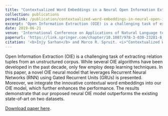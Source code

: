 ```yaml
---
title: "Contextualized Word Embeddings in a Neural Open Information Extraction Model"
collection: publications
permalink: /publication/contextualized-word-embeddings-in-neural-open-information-extraction
excerpt: 'Open Information Extraction (OIE) is a challenging task of extracting relation tuples from an unstructured corpus. While several OIE algorithms have been developed in the past decade, only few employ deep learning techniques. In this paper, a novel OIE neural model that leverages Recurrent Neural Networks (RNN) using Gated Recurrent Units (GRUs) is presented. Moreover, we integrate the innovative contextual word embeddings into our OIE model, which further enhances the performance. The results demonstrate that our proposed neural OIE model outperforms the existing state-of-art on two datasets.'
date: 2019-06-21
venue: 'International Conference on Applications of Natural Language to Information Systems'
paperurl: 'https://link.springer.com/chapter/10.1007/978-3-030-23281-8_31'
citation: '<b>Injy Sarhan</b> and Marco R. Spruit. <i>"Contextualized Word Embeddings in a Neural Open Information Extraction Model."</i>, International Conference on Applications of Natural Language to Information Systems. Springer  England. (2019, June).'
---
```

Open Information Extraction (OIE) is a challenging task of extracting relation tuples from an unstructured corpus. While several OIE algorithms have been developed in the past decade, only few employ deep learning techniques. In this paper, a novel OIE neural model that leverages Recurrent Neural Networks (RNN) using Gated Recurrent Units (GRUs) is presented. Moreover, we integrate the innovative contextual word embeddings into our OIE model, which further enhances the performance. The results demonstrate that our proposed neural OIE model outperforms the existing state-of-art on two datasets.

[Download paper here](https://link.springer.com/chapter/10.1007/978-3-030-23281-8_31).